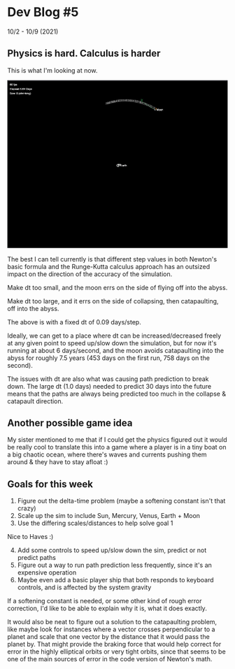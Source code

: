 # Dev Blog #5

10/2 - 10/9 (2021)

## Physics is hard. Calculus is harder

This is what I'm looking at now.

![Semi-stable](./week-5/semi-stable-fixed-dt.png)

The best I can tell currently is that different step values in both Newton's basic formula and the Runge-Kutta calculus approach has an outsized impact on the direction of the accuracy of the simulation.

Make dt too small, and the moon errs on the side of flying off into the abyss.

Make dt too large, and it errs on the side of collapsing, then catapaulting, off into the abyss.

The above is with a fixed dt of 0.09 days/step.

Ideally, we can get to a place where dt can be increased/decreased freely at any given point to speed up/slow down the simulation, but for now it's running at about 6 days/second, and the moon avoids catapaulting into the abyss for roughly 7.5 years (453 days on the first run, 758 days on the second).

The issues with dt are also what was causing path prediction to break down. The large dt (1.0 days) needed to predict 30 days into the future means that the paths are always being predicted too much in the collapse & catapault direction.

## Another possible game idea

My sister mentioned to me that if I could get the physics figured out it would be really cool to translate this into a game where a player is in a tiny boat on a big chaotic ocean, where there's waves and currents pushing them around & they have to stay afloat :)

## Goals for this week

1. Figure out the delta-time problem (maybe a softening constant isn't that crazy)
2. Scale up the sim to include Sun, Mercury, Venus, Earth + Moon
3. Use the differing scales/distances to help solve goal 1

Nice to Haves :)

4. Add some controls to speed up/slow down the sim, predict or not predict paths
5. Figure out a way to run path prediction less frequently, since it's an expensive operation
6. Maybe even add a basic player ship that both responds to keyboard controls, and is affected by the system gravity

If a softening constant is needed, or some other kind of rough error correction, I'd like to be able to explain why it is, what it does exactly. 

It would also be neat to figure out a solution to the catapaulting problem, like maybe look for instances where a vector crosses perpendicular to a planet and scale that one vector by the distance that it would pass the planet by. That might provide the braking force that would help correct for error in the highly elliptical orbits or very tight orbits, since that seems to be one of the main sources of error in the code version of Newton's math.

